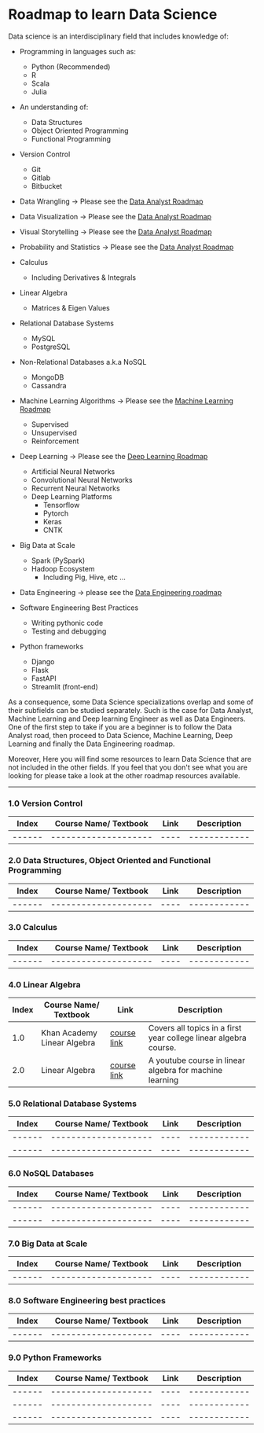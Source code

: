 # Roadmap to learn Data Science

Data science is an interdisciplinary field that includes knowledge of: 

- Programming in languages such as:
    - Python (Recommended)
    - R
    - Scala
    - Julia

- An understanding of:
    - Data Structures
    - Object Oriented Programming
    - Functional Programming
    
- Version Control
    - Git
    - Gitlab
    - Bitbucket
    
- Data Wrangling  -> Please see the [Data Analyst Roadmap](https://github.com/66daysofdata/Resources/tree/main/DataAnalyst)

- Data Visualization -> Please see the [Data Analyst Roadmap](https://github.com/66daysofdata/Resources/tree/main/DataAnalyst)

- Visual Storytelling -> Please see the [Data Analyst Roadmap](https://github.com/66daysofdata/Resources/tree/main/DataAnalyst)

- Probability and Statistics -> Please see the [Data Analyst Roadmap](https://github.com/66daysofdata/Resources/tree/main/DataAnalyst)

- Calculus
    - Including Derivatives & Integrals 
    
- Linear Algebra
    - Matrices & Eigen Values
    
- Relational Database Systems
    - MySQL
    - PostgreSQL
    
- Non-Relational Databases a.k.a NoSQL
    - MongoDB
    - Cassandra
    
- Machine Learning Algorithms -> Please see the [Machine Learning Roadmap](https://github.com/66daysofdata/Resources/tree/main/machine_learning)
    - Supervised
    - Unsupervised
    - Reinforcement
    
- Deep Learning -> Please see the [Deep Learning Roadmap](https://github.com/66daysofdata/Resources/blob/main/deep_learning/README.md)
    - Artificial Neural Networks
    - Convolutional Neural Networks
    - Recurrent Neural Networks
    - Deep Learning Platforms
        - Tensorflow
        - Pytorch
        - Keras
        - CNTK

- Big Data at Scale
    - Spark (PySpark)
    - Hadoop Ecosystem
        - Including Pig, Hive, etc ...
        
- Data Engineering -> please see the [Data Engineering roadmap](https://github.com/datastacktv/data-engineer-roadmap)

- Software Engineering Best Practices
    - Writing pythonic code
    - Testing and debugging
 
 - Python frameworks
    - Django
    - Flask
    - FastAPI
    - Streamlit (front-end)
       

As a consequence, some Data Science specializations overlap and some of their subfields can be studied separately.
Such is the case for Data Analyst, Machine Learning and Deep learning Engineer as well as Data Engineers.  One of the first step to take if you are a beginner is to follow the Data Analyst road, then proceed to Data Science, Machine Learning, Deep Learning and finally the Data Engineering roadmap.

Moreover, Here you will find some resources to learn Data Science that are not included in the other fields.
If you feel that you don't see what you are looking for please take a look at the other roadmap resources available.


---

### 1.0 Version Control
| Index | Course Name/ Textbook | Link | Description |
| ------ | -------------------- | ----| ------------ |
| ------ | -------------------- | ----| ------------ |



### 2.0 Data Structures, Object Oriented and Functional Programming
| Index | Course Name/ Textbook | Link | Description |
| ------ | -------------------- | ----| ------------ |
| ------ | -------------------- | ----| ------------ |

### 3.0 Calculus

| Index | Course Name/ Textbook | Link | Description |
| ------ | -------------------- | ----| ------------ |
| ------ | -------------------- | ----| ------------ |


### 4.0 Linear Algebra

| Index | Course Name/ Textbook | Link | Description |
| ------ | -------------------- | ----| ------------ |
| 1.0  | Khan Academy Linear Algebra | [course link](https://www.youtube.com/playlist?list=PLFD0EB975BA0CC1E0) | Covers all topics in a first year college linear algebra course.|
| 2.0  | Linear Algebra | [course link](https://www.youtube.com/watch?v=tVQZvJwi-ec) | A youtube course in linear algebra for machine learning |





  


### 5.0 Relational Database Systems
| Index | Course Name/ Textbook | Link | Description |
| ------ | -------------------- | ----| ------------ |
| ------ | -------------------- | ----| ------------ |
| ------ | -------------------- | ----| ------------ |

### 6.0 NoSQL Databases
| Index | Course Name/ Textbook | Link | Description |
| ------ | -------------------- | ----| ------------ |
| ------ | -------------------- | ----| ------------ |
| ------ | -------------------- | ----| ------------ |


### 7.0 Big Data at Scale
| Index | Course Name/ Textbook | Link | Description |
| ------ | -------------------- | ----| ------------ |
| ------ | -------------------- | ----| ------------ |



### 8.0 Software Engineering best practices

| Index | Course Name/ Textbook | Link | Description |
| ------ | -------------------- | ----| ------------ |
| ------ | -------------------- | ----| ------------ |

### 9.0 Python Frameworks

| Index | Course Name/ Textbook | Link | Description |
| ------ | -------------------- | ----| ------------ |
| ------ | -------------------- | ----| ------------ |
| ------ | -------------------- | ----| ------------ |
| ------ | -------------------- | ----| ------------ |


